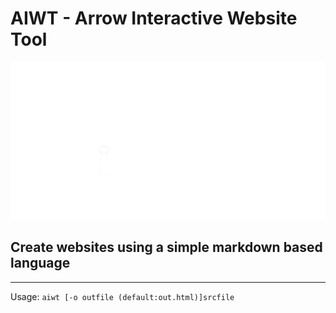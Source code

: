 # AIWT - Arrow Interactive Website Tool
![aiwt logo](res/logo.png "Aiwt Logo")
## Create websites using a simple markdown based language
---
Usage: `aiwt [-o outfile (default:out.html)]srcfile`
